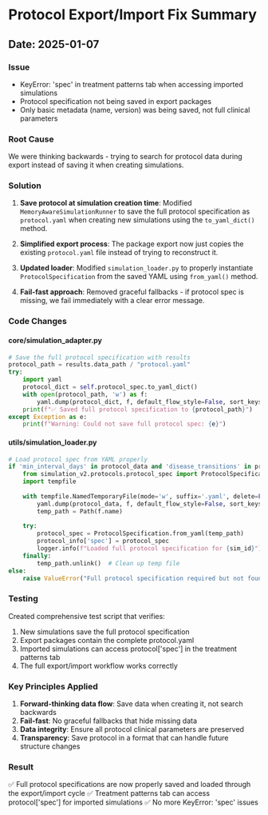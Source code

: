 # Protocol Export/Import Fix Summary

## Date: 2025-01-07

### Issue
- KeyError: 'spec' in treatment patterns tab when accessing imported simulations
- Protocol specification not being saved in export packages
- Only basic metadata (name, version) was being saved, not full clinical parameters

### Root Cause
We were thinking backwards - trying to search for protocol data during export instead of saving it when creating simulations.

### Solution
1. **Save protocol at simulation creation time**: Modified `MemoryAwareSimulationRunner` to save the full protocol specification as `protocol.yaml` when creating new simulations using the `to_yaml_dict()` method.

2. **Simplified export process**: The package export now just copies the existing `protocol.yaml` file instead of trying to reconstruct it.

3. **Updated loader**: Modified `simulation_loader.py` to properly instantiate `ProtocolSpecification` from the saved YAML using `from_yaml()` method.

4. **Fail-fast approach**: Removed graceful fallbacks - if protocol spec is missing, we fail immediately with a clear error message.

### Code Changes

#### core/simulation_adapter.py
```python
# Save the full protocol specification with results
protocol_path = results.data_path / "protocol.yaml"
try:
    import yaml
    protocol_dict = self.protocol_spec.to_yaml_dict()
    with open(protocol_path, 'w') as f:
        yaml.dump(protocol_dict, f, default_flow_style=False, sort_keys=False)
    print(f"✅ Saved full protocol specification to {protocol_path}")
except Exception as e:
    print(f"Warning: Could not save full protocol spec: {e}")
```

#### utils/simulation_loader.py
```python
# Load protocol spec from YAML properly
if 'min_interval_days' in protocol_data and 'disease_transitions' in protocol_data:
    from simulation_v2.protocols.protocol_spec import ProtocolSpecification
    import tempfile
    
    with tempfile.NamedTemporaryFile(mode='w', suffix='.yaml', delete=False) as f:
        yaml.dump(protocol_data, f, default_flow_style=False, sort_keys=False)
        temp_path = Path(f.name)
    
    try:
        protocol_spec = ProtocolSpecification.from_yaml(temp_path)
        protocol_info['spec'] = protocol_spec
        logger.info(f"Loaded full protocol specification for {sim_id}")
    finally:
        temp_path.unlink()  # Clean up temp file
else:
    raise ValueError("Full protocol specification required but not found")
```

### Testing
Created comprehensive test script that verifies:
1. New simulations save the full protocol specification
2. Export packages contain the complete protocol.yaml
3. Imported simulations can access protocol['spec'] in the treatment patterns tab
4. The full export/import workflow works correctly

### Key Principles Applied
1. **Forward-thinking data flow**: Save data when creating it, not search backwards
2. **Fail-fast**: No graceful fallbacks that hide missing data
3. **Data integrity**: Ensure all protocol clinical parameters are preserved
4. **Transparency**: Save protocol in a format that can handle future structure changes

### Result
✅ Full protocol specifications are now properly saved and loaded through the export/import cycle
✅ Treatment patterns tab can access protocol['spec'] for imported simulations
✅ No more KeyError: 'spec' issues